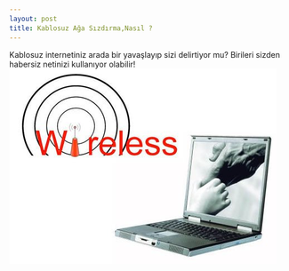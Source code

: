 ```yaml
---
layout: post
title: Kablosuz Ağa Sızdırma,Nasıl ?
---
```


Kablosuz internetiniz arada bir yavaşlayıp sizi delirtiyor mu? Birileri sizden habersiz netinizi kullanıyor olabilir!
<img src ="/images/1.png"/>
